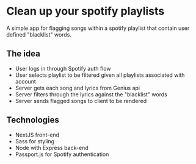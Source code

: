 # Clean up your spotify playlists

A simple app for flagging songs within a spotify playlist that contain user defined "blacklist" words.

## The idea

- User logs in through Spotify auth flow
- User selects playlist to be filtered given all playlists associated with account
- Server gets each song and lyrics from Genius api
- Server filters through the lyrics against the "blacklist" words
- Server sends flagged songs to client to be rendered

## Technologies

- NextJS front-end
- Sass for styling
- Node with Express back-end
- Passport.js for Spotify authentication
